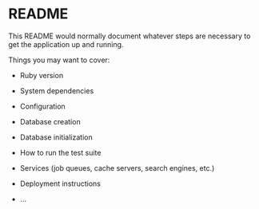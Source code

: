 # README

This README would normally document whatever steps are necessary to get the
application up and running.

Things you may want to cover:

* Ruby version
* System dependencies
* Configuration
* Database creation
* Database initialization

* How to run the test suite

* Services (job queues, cache servers, search engines, etc.)

* Deployment instructions

* ...
